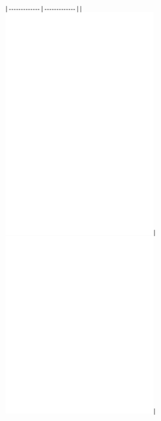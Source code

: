| ------------- |  ------------- | 
| <img alt="🦑" width="400px" src="https://github.com/waynesg/waynesg/blob/main/metrics.svg">|<img alt="🦑" width="400px" src="https://github.com/waynesg/waynesg/blob/main/metrics.additional.svg">|

